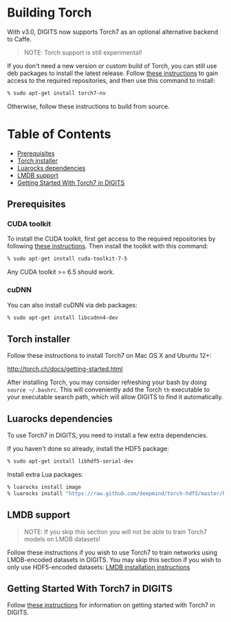 # Building Torch

With v3.0, DIGITS now supports Torch7 as an optional alternative backend to Caffe.

> NOTE: Torch support is still experimental!

If you don't need a new version or custom build of Torch, you can still use deb packages to install the latest release.
Follow [these instructions](UbuntuInstall.md#repository-access) to gain access to the required repositories, and then use this command to install:
```sh
% sudo apt-get install torch7-nv
```
Otherwise, follow these instructions to build from source.

Table of Contents
=================
* [Prerequisites](#prerequisites)
* [Torch installer](#torch-installer)
* [Luarocks dependencies](#luarocks-dependencies)
* [LMDB support](#lmdb-support)
* [Getting Started With Torch7 in DIGITS](#getting-started-with-torch7-in-digits)

## Prerequisites

### CUDA toolkit

To install the CUDA toolkit, first get access to the required repositories by following [these instructions](UbuntuInstall.md#repository-access).
Then install the toolkit with this command:
```sh
% sudo apt-get install cuda-toolkit-7-5
```
Any CUDA toolkit >= 6.5 should work.

### cuDNN

You can also install cuDNN via deb packages:
```sh
% sudo apt-get install libcudnn4-dev
```

## Torch installer

Follow these instructions to install Torch7 on Mac OS X and Ubuntu 12+:

http://torch.ch/docs/getting-started.html

After installing Torch, you may consider refreshing your bash by doing `source ~/.bashrc`. This will conveniently add the Torch `th` executable to your executable search path, which will allow DIGITS to find it automatically.

## Luarocks dependencies

To use Torch7 in DIGITS, you need to install a few extra dependencies.

If you haven't done so already, install the HDF5 package:
```sh
% sudo apt-get install libhdf5-serial-dev
```

Install extra Lua packages:
```sh
% luarocks install image
% luarocks install "https://raw.github.com/deepmind/torch-hdf5/master/hdf5-0-0.rockspec"
```

## LMDB support

> NOTE: If you skip this section you will not be able to train Torch7 models on LMDB datasets!

Follow these instructions if you wish to use Torch7 to train networks using LMDB-encoded datasets in DIGITS. You may skip this section if you wish to only use HDF5-encoded datasets:
[LMDB installation instructions](BuildTorchLMDB.md)

## Getting Started With Torch7 in DIGITS

Follow [these instructions](GettingStartedTorch.md) for information on getting started with Torch7 in DIGITS.
